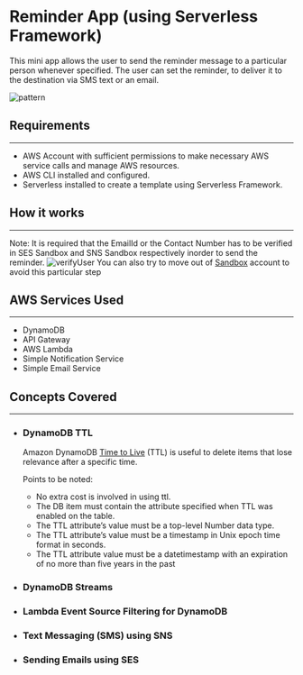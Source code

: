 # Reminder App (using Serverless Framework)
This mini app allows the user to send the reminder message to a particular person whenever specified. The user can set the reminder, to deliver it to the destination via SMS text or an email.


![pattern](https://github.com/AdithyaBNayak/serverless-reminder_app/blob/emailIntegration/images/reminderapp.png) 


## Requirements
---
- AWS Account with sufficient permissions to make necessary AWS service calls and manage AWS resources.
- AWS CLI installed and configured.
- Serverless installed to create a template using Serverless Framework.

## How it works
---

Note: It is required that the EmailId or the Contact Number has to be verified in SES Sandbox and SNS Sandbox respectively inorder to send the reminder.
![verifyUser](https://github.com/AdithyaBNayak/serverless-reminder_app/blob/emailIntegration/images/verifyUser.png)
You can also try to move out of [Sandbox](https://docs.aws.amazon.com/ses/latest/dg/request-production-access.html) account to avoid this particular step 






## AWS Services Used
---
- DynamoDB
- API Gateway
- AWS Lambda
- Simple Notification Service
- Simple Email Service

## Concepts Covered
---
- ### DynamoDB TTL
  Amazon DynamoDB [Time to Live](https://docs.aws.amazon.com/amazondynamodb/latest/developerguide/TTL.html) (TTL) is useful to delete items that lose relevance after a specific time.

  Points to be noted:
  - No extra cost is involved in using ttl.
  - The DB item must contain the attribute specified when TTL was enabled on the table.
  - The TTL attribute’s value must be a top-level Number data type.
  - The TTL attribute’s value must be a timestamp in Unix epoch time format in seconds.
  - The TTL attribute value must be a datetimestamp with an expiration of no more than five years in the past

- ### DynamoDB Streams
  
- ### Lambda Event Source Filtering for DynamoDB
- ### Text Messaging (SMS) using SNS
- ### Sending Emails using SES

